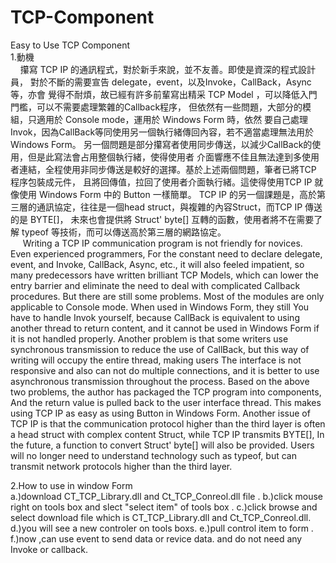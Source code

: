 # TCP-Component
Easy to Use TCP Component</br>
1.動機</br>
&nbsp;&nbsp;&nbsp;&nbsp;攥寫 TCP IP 的通訊程式，對於新手來說，並不友善。即使是資深的程式設計員，
對於不斷的需要宣告 delegate，event，以及Invoke，CallBack，Async 等，亦會
覺得不耐煩，故已經有許多前輩寫出精采 TCP Model ，可以降低入門門檻，可以不需要處理繁雜的Callback程序，
但依然有一些問題，大部分的模組，只適用於 Console mode，運用於 Windows Form 時，依然
要自己處理Invok，因為CallBack等同使用另一個執行緒傳回內容，若不適當處理無法用於 Windows Form。
另一個問題是部分攥寫者使用同步傳送，以減少CallBack的使用，但是此寫法會占用整個執行緒，使得使用者
介面響應不佳且無法達到多使用者連結，全程使用非同步傳送是較好的選擇。基於上述兩個問題，筆者已將TCP 程序包裝成元件，
且將回傳值，拉回了使用者介面執行緒。這使得使用TCP IP 就像使用 Windows Form 中的 Button 一樣簡單。
TCP IP 的另一個課題是，高於第三層的通訊協定，往往是一個head struct，與複雜的內容Struct，而TCP IP 傳送的是 BYTE[]，
未來也會提供將 Struct' byte[] 互轉的函數，使用者將不在需要了解 typeof 等技術，而可以傳送高於第三層的網路協定。</br>
&nbsp;&nbsp;&nbsp;&nbsp; Writing a TCP IP communication program is not friendly for novices. Even experienced programmers,
For the constant need to declare delegate, event, and Invoke, CallBack, Async, etc., it will also
feeled impatient, so many predecessors have written brilliant TCP Models, which can lower the entry barrier and eliminate the need to deal with complicated Callback procedures.
But there are still some problems. Most of the modules are only applicable to Console mode. When used in Windows Form, they still
You have to handle Invok yourself, because CallBack is equivalent to using another thread to return content, and it cannot be used in Windows Form if it is not handled properly.
Another problem is that some writers use synchronous transmission to reduce the use of CallBack, but this way of writing will occupy the entire thread, making users
The interface is not responsive and also can not do multiple connections, and it is better to use asynchronous transmission throughout the process. Based on the above two problems, the author has packaged the TCP program into components,
And the return value is pulled back to the user interface thread. This makes using TCP IP as easy as using Button in Windows Form.
Another issue of TCP IP is that the communication protocol higher than the third layer is often a head struct with complex content Struct, while TCP IP transmits BYTE[],
In the future, a function to convert Struct' byte[] will also be provided. Users will no longer need to understand technology such as typeof, but can transmit network protocols higher than the third layer.


2.How to use in window Form <br>
  a.)download CT_TCP_Library.dll and Ct_TCP_Conreol.dll file .
  b.)click  mouse right on tools box and slect  "select item" of tools box .
  c.)click browse  and select download file which is CT_TCP_Library.dll and Ct_TCP_Conreol.dll.
  d.)you will see a new controler on tools boxs.
  e.)pull control item to form .
  f.)now ,can use event to send data or revice data. and do not need any Invoke or callback.
